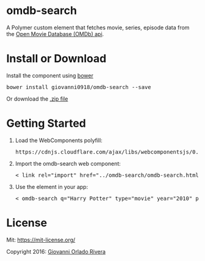 # omdb-search

A Polymer custom element that fetches movie, series, episode data from the
<a href="https://www.omdbapi.com/">Open Movie Database (OMDb) api</a>.

# Install or Download
Install the component using <a href="https://bower.io/">bower</a>
<pre>bower install giovanni0918/omdb-search --save</pre>

Or download the <a href="https://github.com/giovanni0918/omdb-search/archive/master.zip">.zip file</a>

# Getting Started
<ol>
<li>Load the WebComponents polyfill:
  <pre>https://cdnjs.cloudflare.com/ajax/libs/webcomponentsjs/0.7.22/CustomElements.js</pre>
</li>
<li>Import the omdb-search web component:
  <pre>< link rel="import" href="../omdb-search/omdb-search.html"></pre>
</li>
<li>Use the element in your app:
  <pre>< omdb-search q="Harry Potter" type="movie" year="2010" page="1"></omdb-search></pre>
</li>
</ol>

# License
Mit: <a href="https://mit-license.org/">https://mit-license.org/</a>

Copyright 2016: <a href="https://github.com/giovanni0918">Giovanni Orlado Rivera</a>

